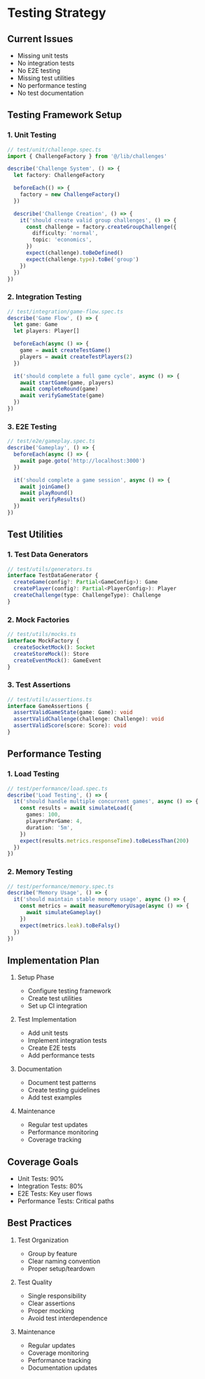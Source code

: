# Testing Strategy

## Current Issues

- Missing unit tests
- No integration tests
- No E2E testing
- Missing test utilities
- No performance testing
- No test documentation

## Testing Framework Setup

### 1. Unit Testing

```typescript
// test/unit/challenge.spec.ts
import { ChallengeFactory } from '@/lib/challenges'

describe('Challenge System', () => {
  let factory: ChallengeFactory

  beforeEach(() => {
    factory = new ChallengeFactory()
  })

  describe('Challenge Creation', () => {
    it('should create valid group challenges', () => {
      const challenge = factory.createGroupChallenge({
        difficulty: 'normal',
        topic: 'economics',
      })
      expect(challenge).toBeDefined()
      expect(challenge.type).toBe('group')
    })
  })
})
```

### 2. Integration Testing

```typescript
// test/integration/game-flow.spec.ts
describe('Game Flow', () => {
  let game: Game
  let players: Player[]

  beforeEach(async () => {
    game = await createTestGame()
    players = await createTestPlayers(2)
  })

  it('should complete a full game cycle', async () => {
    await startGame(game, players)
    await completeRound(game)
    await verifyGameState(game)
  })
})
```

### 3. E2E Testing

```typescript
// test/e2e/gameplay.spec.ts
describe('Gameplay', () => {
  beforeEach(async () => {
    await page.goto('http://localhost:3000')
  })

  it('should complete a game session', async () => {
    await joinGame()
    await playRound()
    await verifyResults()
  })
})
```

## Test Utilities

### 1. Test Data Generators

```typescript
// test/utils/generators.ts
interface TestDataGenerator {
  createGame(config?: Partial<GameConfig>): Game
  createPlayer(config?: Partial<PlayerConfig>): Player
  createChallenge(type: ChallengeType): Challenge
}
```

### 2. Mock Factories

```typescript
// test/utils/mocks.ts
interface MockFactory {
  createSocketMock(): Socket
  createStoreMock(): Store
  createEventMock(): GameEvent
}
```

### 3. Test Assertions

```typescript
// test/utils/assertions.ts
interface GameAssertions {
  assertValidGameState(game: Game): void
  assertValidChallenge(challenge: Challenge): void
  assertValidScore(score: Score): void
}
```

## Performance Testing

### 1. Load Testing

```typescript
// test/performance/load.spec.ts
describe('Load Testing', () => {
  it('should handle multiple concurrent games', async () => {
    const results = await simulateLoad({
      games: 100,
      playersPerGame: 4,
      duration: '5m',
    })
    expect(results.metrics.responseTime).toBeLessThan(200)
  })
})
```

### 2. Memory Testing

```typescript
// test/performance/memory.spec.ts
describe('Memory Usage', () => {
  it('should maintain stable memory usage', async () => {
    const metrics = await measureMemoryUsage(async () => {
      await simulateGameplay()
    })
    expect(metrics.leak).toBeFalsy()
  })
})
```

## Implementation Plan

1. Setup Phase

   - Configure testing framework
   - Create test utilities
   - Set up CI integration

2. Test Implementation

   - Add unit tests
   - Implement integration tests
   - Create E2E tests
   - Add performance tests

3. Documentation

   - Document test patterns
   - Create testing guidelines
   - Add test examples

4. Maintenance
   - Regular test updates
   - Performance monitoring
   - Coverage tracking

## Coverage Goals

- Unit Tests: 90%
- Integration Tests: 80%
- E2E Tests: Key user flows
- Performance Tests: Critical paths

## Best Practices

1. Test Organization

   - Group by feature
   - Clear naming convention
   - Proper setup/teardown

2. Test Quality

   - Single responsibility
   - Clear assertions
   - Proper mocking
   - Avoid test interdependence

3. Maintenance
   - Regular updates
   - Coverage monitoring
   - Performance tracking
   - Documentation updates
